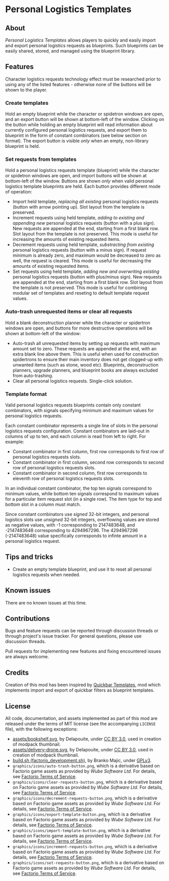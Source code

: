 Personal Logistics Templates
============================


About
-----

*Personal Logistics Templates* allows players to quickly and easily import and export personal logistics requests as blueprints. Such blueprints can be easily shared, stored, and managed using the blueprint library.


Features
--------

Character logistics requests technology effect must be researched prior to using any of the listed features - otherwise none of the buttons will be shown to the player.


### Create templates

Hold an empty blueprint while the character or spidetron windows are open, and an export button will be shown at bottom-left of the window. Clicking on the button while holding an empty blueprint will read information about currently configured personal logistics requests, and export them to blueprint in the form of constant combinators (see below section on format). The export button is visible _only_ when an empty, non-library blueprint is held.


### Set requests from templates

Hold a personal logistics requests template (blueprint) while the character or spidetron windows are open, and import buttons will be shown at bottom-left of the window. Buttons are shown _only_ when valid personal logistics template blueprints are held. Each button provides different mode of operation:

-   Import held template, _replacing all existing_ personal logistics requests (button with arrow pointing up). Slot layout from the template is preserved.
-   Increment requests using held template, _adding to existing and appending new_ personal logistics requests (button with a plus sign). New requests are appended at the end, starting from a first blank row. Slot layout from the template is not preserved. This mode is useful for increasing the amounts of existing requested items.
-   Decrement requests using held template, _substracting from existing_ personal logistics requests (button with a minus sign). If request minimum is already zero, and maximum would be decreased to zero as well, the request is cleared. This mode is useful for decreasing the amounts of existing requested items.
-   Set requests using held template, _adding new and overwriting existing_ personal logistics requests (button with plus/minus sign). New requests are appended at the end, starting from a first blank row. Slot layout from the template is not preserved. This mode is useful for combining modular set of templates and reseting to default template request values.


### Auto-trash unrequested items or clear all requests

Hold a blank deconstruction planner while the character or spidertron windows are open, and buttons for more destructive operations will be shown at bottom-left of the window:

-   Auto-trash all unrequested items by setting up requests with maximum amount set to zero. These requests are appended at the end, with an extra blank line above them. This is useful when used for construction spidertrons to ensure their main inventory does not get clogged-up with unwanted items (such as stone, wood etc). Blueprints, deconstruction planners, upgrade planners, and blueprint books are always excluded from auto-trashing.
-   Clear all personal logistics requests. Single-click solution.


### Template format

Valid personal logistics requests blueprints contain only constant combinators, with signals specifying minimum and maximum values for personal logistics requests.

Each constant combinator represents a single line of slots in the personal logistics requests configuration. Constant combinators are laid-out in columns of up to ten, and each column is read from left to right. For example:

- Constant combinator in first column, first row corresponds to first row of personal logistics requests slots.
- Constant combinator in first column, second row corresponds to second row of personal logistics requests slots.
- Constant combinator in second column, first row corresponds to eleventh row of personal logistics requests slots.

In an individual constant combinator, the top ten signals correspond to minimum values, while bottom ten signals correspond to maximum values for a particular item request slot (in a single row). The item type for top and bottom slot in a column must match.

Since constant combinators use _signed_ 32-bit integers, and personal logistics slots use _unsigned_ 32-bit integers, overflowing values are stored as negative values, with -1 corresponding to 2147483648, and -2147483648 corresponding to 4294967296. The 4294967296 (-2147483648) value specifically corresponds to infinte amount in a personal logistics request.


Tips and tricks
---------------

-   Create an empty template blueprint, and use it to reset all personal logistics requests when needed.


Known issues
------------

There are no known issues at this time.


Contributions
-------------

Bugs and feature requests can be reported through discussion threads or through project's issue tracker. For general questions, please use discussion threads.

Pull requests for implementing new features and fixing encountered issues are always welcome.


Credits
-------

Creation of this mod has been inspired by [Quickbar Templates](https://mods.factorio.com/mod/QuickbarTemplates), mod which implements import and export of quickbar filters as blueprint templates.


License
-------

All code, documentation, and assets implemented as part of this mod are released under the terms of MIT license (see the accompanying `LICENSE` file), with the following exceptions:

-   [assets/bookshelf.svg](https://game-icons.net/1x1/delapouite/bookshelf.html), by Delapouite, under [CC BY 3.0](http://creativecommons.org/licenses/by/3.0/), used in creation of modpack thumbnail.
-   [assets/delivery-drone.svg](https://game-icons.net/1x1/delapouite/delivery-drone.html), by Delapouite, under [CC BY 3.0](http://creativecommons.org/licenses/by/3.0/), used in creation of modpack thumbnail.
-   [build.sh (factorio_development.sh)](https://code.majic.rs/majic-scripts/), by Branko Majic, under [GPLv3](https://www.gnu.org/licenses/gpl-3.0.html).
-   `graphics/icons/auto-trash-button.png`, which is a derivative based on Factorio game assets as provided by *Wube Software Ltd*. For details, see [Factorio Terms of Service](https://www.factorio.com/terms-of-service).
-   `graphics/icons/clear-requests-button.png`, which is a derivative based on Factorio game assets as provided by *Wube Software Ltd*. For details, see [Factorio Terms of Service](https://www.factorio.com/terms-of-service).
-   `graphics/icons/decrement-requests-button.png`, which is a derivative based on Factorio game assets as provided by *Wube Software Ltd*. For details, see [Factorio Terms of Service](https://www.factorio.com/terms-of-service).
-   `graphics/icons/export-template-button.png`, which is a derivative based on Factorio game assets as provided by *Wube Software Ltd*. For details, see [Factorio Terms of Service](https://www.factorio.com/terms-of-service).
-   `graphics/icons/import-template-button.png`, which is a derivative based on Factorio game assets as provided by *Wube Software Ltd*. For details, see [Factorio Terms of Service](https://www.factorio.com/terms-of-service).
-   `graphics/icons/increment-requests-button.png`, which is a derivative based on Factorio game assets as provided by *Wube Software Ltd*. For details, see [Factorio Terms of Service](https://www.factorio.com/terms-of-service).
-   `graphics/icons/set-requests-button.png`, which is a derivative based on Factorio game assets as provided by *Wube Software Ltd*. For details, see [Factorio Terms of Service](https://www.factorio.com/terms-of-service).

